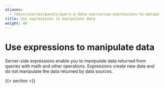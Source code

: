 ```yaml
---
aliases:
  - /docs/sources/panels/query-a-data-source/use-expressions-to-manipulate-data/
title: Use expressions to manipulate data
weight: 40
---
```


# Use expressions to manipulate data

Server-side expressions enable you to manipulate data returned from queries with math and other operations. Expressions create new data and do not manipulate the data returned by data sources.

{{< section >}}

